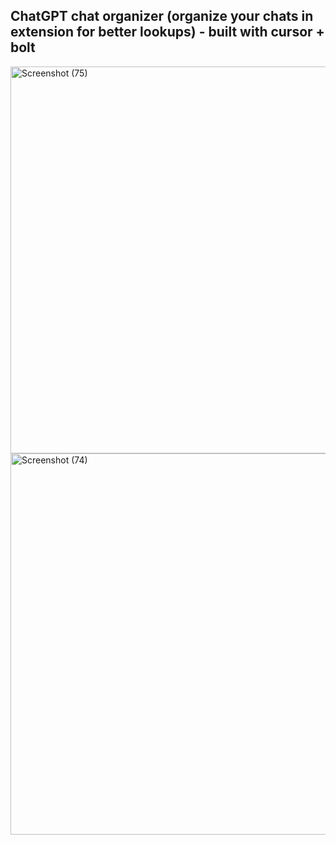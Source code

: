 ## ChatGPT chat organizer  (organize your chats in extension for better lookups) - built with cursor + bolt

<img width="1821" height="619" alt="Screenshot (75)" src="https://github.com/user-attachments/assets/e3693b2b-8ba3-4566-8416-3d0f6625cd81" />
<img width="1753" height="610" alt="Screenshot (74)" src="https://github.com/user-attachments/assets/dd9ad693-c5a7-4226-8710-cfa039197873" />
